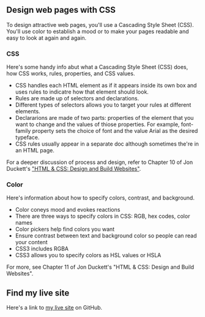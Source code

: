 ## Design web pages with CSS
To design attractive web pages, you'll use a Cascading Style Sheet (CSS). You'll use color to establish a mood or to make your pages readable and easy to look at again and again.

### CSS
Here's some handy info abut what a Cascading Style Sheet (CSS) does, how CSS works, rules, properties, and CSS values.
- CSS handles each HTML element as if it appears inside its own box and uses rules to indicatre how that element should look.
- Rules are made up of selectors and declarations.
- Different types of selectors allows you to target your rules at different elements.
- Declararions are made of two parts: properties of the element that you want to change and the values of thiose properties. For example, font-family property sets the choice of font and the value Arial as the desired typeface.
- CSS rules usually appear in a separate doc although sometimes the're in an HTML page.

For a deeper discussion of process and design, refer to Chapter 10 of Jon Duckett's ["HTML &amp; CSS: Design and Build Websites"](http://www.htmlandcssbook.com/).

### Color
Here's information about how to specify colors, contrast, and background.
- Color coneys mood and evokes reactions
- There are three ways to specify colors in CSS: RGB, hex codes, color names
- Color pickers help find colors you want
- Ensure contrast between text and background color so people can read your content
- CSS3 includes RGBA
- CSS3 allows you to specify colors as HSL values or HSLA

For more, see Chapter 11 of Jon Duckett's "HTML &amp; CSS: Design and Build Websites".

## Find my live site
Here's a link to [my live site](https://dbgrvll.github.io/learning-journal/) on GitHub.